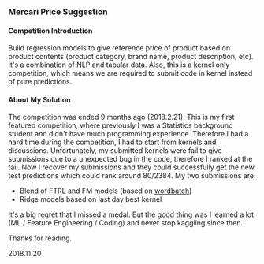 ### Mercari Price Suggestion

#### Competition Introduction

Build regression models to give reference price of product based on product contents (product category, brand name, product description, etc). It's a combination of NLP and tabular data. Also, this is a kernel only competition, which means we are required to submit code in kernel instead of pure predictions.

#### About My Solution

The competition was ended 9 months ago (2018.2.21). This is my first featured competition, where previously I was a Statistics background student and didn't have much programming experience. Therefore I had a hard time during the competition, I had to start from kernels and discussions. Unfortunately, my submitted kernels were fail to give submissions due to a unexpected bug in the code, therefore I ranked at the tail. Now I recover my submissions and they could successfully get the new test predictions which could rank around 80/2384. My two submissions are:

- Blend of FTRL and FM models (based on [wordbatch](https://github.com/anttttti/Wordbatch))
- Ridge models based on last day best kernel

It's a big regret that I missed a medal. But the good thing was I learned a lot (ML / Feature Engineering / Coding) and never stop kaggling since then.

Thanks for reading.

2018.11.20